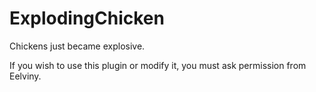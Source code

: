 ExplodingChicken
================

Chickens just became explosive.

If you wish to use this plugin or modify it, you must ask permission from Eelviny.

